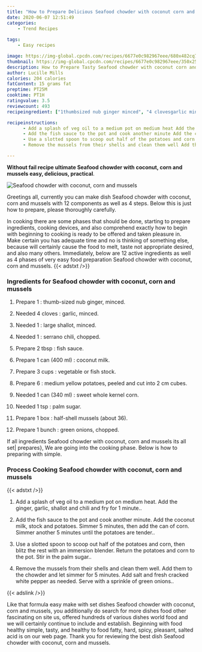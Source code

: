 ```yaml
---
title: "How to Prepare Delicious Seafood chowder with coconut corn and mussels"
date: 2020-06-07 12:51:49
categories:
    - Trend Recipes
    
tags:
    - Easy recipes

image: https://img-global.cpcdn.com/recipes/6677e0c982967eee/680x482cq70/seafood-chowder-with-coconut-corn-and-mussels-recipe-main-photo.jpg
thumbnail: https://img-global.cpcdn.com/recipes/6677e0c982967eee/350x250cq70/seafood-chowder-with-coconut-corn-and-mussels-recipe-main-photo.jpg
description: How to Prepare Tasty Seafood chowder with coconut corn and mussels with 12 ingredients and 4 stages of easy cooking.
author: Lucille Mills
calories: 204 calories
fatContent: 15 grams fat
preptime: PT25M
cooktime: PT1H
ratingvalue: 3.5
reviewcount: 493
recipeingredient: ["1thumbsized nub ginger minced", "4 clovesgarlic minced", "1large shallot minced", "1serrano chili chopped", "2 tbspfish sauce", "1 can (400 ml)coconut milk", "3 cupsvegetable or fish stock", "6medium yellow potatoes peeled and cut into 2 cm cubes", "1 can (340 ml)sweet whole kernel corn", "1 tsppalm sugar", "1 boxhalfshell mussels about 36", "1 bunchgreen onions chopped"]

recipeinstructions: 
      - Add a splash of veg oil to a medium pot on medium heat Add the ginger garlic shallot and chili and fry for 1 minute 
      - Add the fish sauce to the pot and cook another minute Add the coconut milk stock and potatoes Simmer 5 minutes then add the can of corn Simmer another 5 minutes until the potatoes are tender 
      - Use a slotted spoon to scoop out half of the potatoes and corn then blitz the rest with an immersion blender Return the potatoes and corn to the pot Stir in the palm sugar 
      - Remove the mussels from their shells and clean them well Add them to the chowder and let simmer for 5 minutes Add salt and fresh cracked white pepper as needed Serve with a sprinkle of green onions

---
```




**Without fail recipe ultimate Seafood chowder with coconut, corn and mussels easy, delicious, practical**. 


![Seafood chowder with coconut, corn and mussels](https://img-global.cpcdn.com/recipes/6677e0c982967eee/680x482cq70/seafood-chowder-with-coconut-corn-and-mussels-recipe-main-photo.jpg "Seafood chowder with coconut, corn and mussels")




Greetings all, currently you can make dish Seafood chowder with coconut, corn and mussels with 12 components as well as 4 steps. Below this is just how to prepare, please thoroughly carefully.

In cooking there are some phases that should be done, starting to prepare ingredients, cooking devices, and also comprehend exactly how to begin with beginning to cooking is ready to be offered and taken pleasure in. Make certain you has adequate time and no is thinking of something else, because will certainly cause the food to melt, taste not appropriate desired, and also many others. Immediately, below are 12 active ingredients as well as 4 phases of very easy food preparation Seafood chowder with coconut, corn and mussels.
{{< adstxt />}}

### Ingredients for Seafood chowder with coconut, corn and mussels


1. Prepare 1 : thumb-sized nub ginger, minced.

1. Needed 4 cloves : garlic, minced.

1. Needed 1 : large shallot, minced.

1. Needed 1 : serrano chili, chopped.

1. Prepare 2 tbsp : fish sauce.

1. Prepare 1 can (400 ml) : coconut milk.

1. Prepare 3 cups : vegetable or fish stock.

1. Prepare 6 : medium yellow potatoes, peeled and cut into 2 cm cubes.

1. Needed 1 can (340 ml) : sweet whole kernel corn.

1. Needed 1 tsp : palm sugar.

1. Prepare 1 box : half-shell mussels (about 36).

1. Prepare 1 bunch : green onions, chopped.



If all ingredients Seafood chowder with coconut, corn and mussels its all set| prepares}, We are going into the cooking phase. Below is how to preparing with simple.

### Process Cooking Seafood chowder with coconut, corn and mussels

{{< adstxt />}}


1. Add a splash of veg oil to a medium pot on medium heat. Add the ginger, garlic, shallot and chili and fry for 1 minute..



1. Add the fish sauce to the pot and cook another minute. Add the coconut milk, stock and potatoes. Simmer 5 minutes, then add the can of corn. Simmer another 5 minutes until the potatoes are tender..



1. Use a slotted spoon to scoop out half of the potatoes and corn, then blitz the rest with an immersion blender. Return the potatoes and corn to the pot. Stir in the palm sugar..



1. Remove the mussels from their shells and clean them well. Add them to the chowder and let simmer for 5 minutes. Add salt and fresh cracked white pepper as needed. Serve with a sprinkle of green onions..





{{< adslink />}}

Like that formula easy make with set dishes Seafood chowder with coconut, corn and mussels, you additionally do search for more dishes food other fascinating on site us, offered hundreds of various dishes world food and we will certainly continue to include and establish. Beginning with food healthy simple, tasty, and healthy to food fatty, hard, spicy, pleasant, salted acid is on our web page. Thank you for reviewing the best dish Seafood chowder with coconut, corn and mussels.
